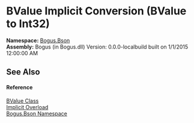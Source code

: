 # BValue&nbsp;Implicit Conversion (BValue to Int32)
 

**Namespace:**&nbsp;<a href="N_Bogus_Bson">Bogus.Bson</a><br />**Assembly:**&nbsp;Bogus (in Bogus.dll) Version: 0.0.0-localbuild built on 1/1/2015 12:00:00 AM

## See Also


#### Reference
<a href="T_Bogus_Bson_BValue">BValue Class</a><br /><a href="Overload_Bogus_Bson_BValue_op_Implicit">Implicit Overload</a><br /><a href="N_Bogus_Bson">Bogus.Bson Namespace</a><br />